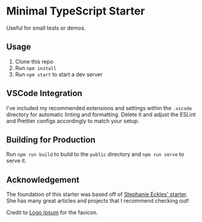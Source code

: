 # Minimal TypeScript Starter

Useful for small tests or demos.

## Usage

1. Clone this repo
2. Run `npm install`
3. Run `npm start` to start a dev server

## VSCode Integration

I've included my recommended extensions and settings within the `.vscode` directory for automatic linting and formatting. Delete it and adjust the ESLint and Prettier configs accordingly to match your setup.

## Building for Production

Run `npm run build` to build to the `public` directory and `npm run serve` to serve it.

## Acknowledgement

The foundation of this starter was based off of [Stephanie Eckles' starter](https://thinkdobecreate.com/articles/minimum-static-site-sass-setup/). She has many great articles and projects that I recommend checking out!

Credit to [Logo Ipsum](https://logoipsum.com/) for the favicon.
